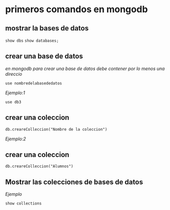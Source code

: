 # primeros comandos en mongodb
## mostrar la bases de datos
`show dbs`
`show databases;`

## crear una base de datos
*en mongodb para crear una base de datos debe contener por lo menos una direccio*

`use nombredelabasededatos`

*Ejemplo:1*

`use db3`

## crear una coleccion
 
`db.creareColleccion("Nombre de la coleccion")`

*Ejemplo:2*
## crear una coleccion
 
`db.creareColleccion("Alumnos")`

## Mostrar las colecciones de bases de datos

*Ejemplo*

`show collections`

